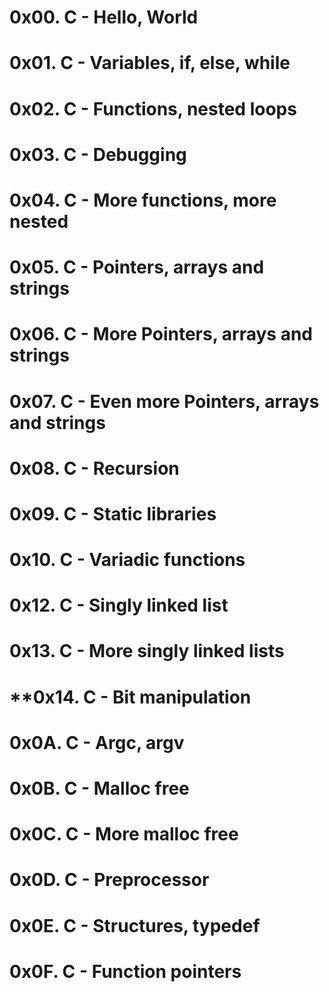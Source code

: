 # **0x00. C - Hello, World**

# **0x01. C - Variables, if, else, while**

# **0x02. C - Functions, nested loops**

# **0x03. C - Debugging**

# **0x04. C - More functions, more nested** 

# **0x05. C - Pointers, arrays and strings**

# **0x06. C - More Pointers, arrays and strings**

# **0x07. C - Even more Pointers, arrays and strings**

# **0x08. C - Recursion**

# **0x09. C - Static libraries**

# **0x10. C - Variadic functions**

# **0x12. C - Singly linked list**

# **0x13. C - More singly linked lists**

# **0x14. C - Bit manipulation

# **0x0A. C - Argc, argv**

# **0x0B. C - Malloc free**

# **0x0C. C - More malloc free**

# **0x0D. C - Preprocessor**

# **0x0E. C - Structures, typedef**

# **0x0F. C - Function pointers**
